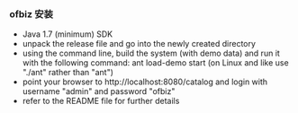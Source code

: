 ### ofbiz 安装

+ Java 1.7 (minimum) SDK
+ unpack the release file and go into the newly created directory
+ using the command line, build the system (with demo data) and run it with the following command:
ant load-demo start
(on Linux and like use "./ant" rather than "ant")
+ point your browser to http://localhost:8080/catalog and login with username "admin" and password "ofbiz"
+ refer to the README file for further details